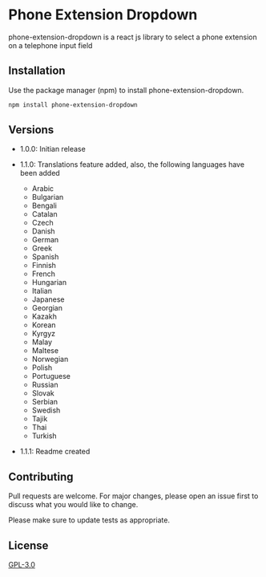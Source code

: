 # Phone Extension Dropdown

phone-extension-dropdown is a react js library to select a phone extension on a telephone input field

## Installation

Use the package manager (npm) to install phone-extension-dropdown.

```bash
npm install phone-extension-dropdown
```

## Versions
* 1.0.0: Initian release

* 1.1.0: Translations feature added, also, the following languages have been added
    - Arabic
    - Bulgarian
    - Bengali
    - Catalan
    - Czech
    - Danish
    - German
    - Greek
    - Spanish
    - Finnish
    - French
    - Hungarian
    - Italian
    - Japanese
    - Georgian
    - Kazakh
    - Korean
    - Kyrgyz
    - Malay
    - Maltese
    - Norwegian
    - Polish
    - Portuguese
    - Russian
    - Slovak
    - Serbian
    - Swedish
    - Tajik
    - Thai
    - Turkish

* 1.1.1: Readme created


## Contributing

Pull requests are welcome. For major changes, please open an issue first
to discuss what you would like to change.

Please make sure to update tests as appropriate.

## License

[GPL-3.0](https://github.com/icrescenti/ReactHierarchy/blob/master/LICENSE)
